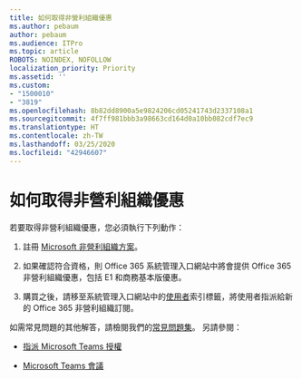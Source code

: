 ```yaml
---
title: 如何取得非營利組織優惠
ms.author: pebaum
author: pebaum
ms.audience: ITPro
ms.topic: article
ROBOTS: NOINDEX, NOFOLLOW
localization_priority: Priority
ms.assetid: ''
ms.custom:
- "1500010"
- "3819"
ms.openlocfilehash: 8b82dd8900a5e9824206cd05241743d2337108a1
ms.sourcegitcommit: 4f7ff981bbb3a98663cd164d0a10bb082cdf7ec9
ms.translationtype: HT
ms.contentlocale: zh-TW
ms.lasthandoff: 03/25/2020
ms.locfileid: "42946607"
---
```

# <a name="how-to-get-nonprofit-offers"></a>如何取得非營利組織優惠

若要取得非營利組織優惠，您必須執行下列動作：

1. 註冊 [Microsoft 非營利組織方案](https://go.microsoft.com/fwlink/p/?linkid=2008962)。

2. 如果確認符合資格，則 Office 365 系統管理入口網站中將會提供 Office 365 非營利組織優惠，包括 E1 和商務基本版優惠。

3. 購買之後，請移至系統管理入口網站中的[使用者](https://admin.microsoft.com/Adminportal/Home#/users)索引標籤，將使用者指派給新的 Office 365 非營利組織訂閱。

如需常見問題的其他解答，請檢閱我們的[常見問題集](https://www.microsoft.com/microsoft-365/nonprofit/office-365-nonprofit#coreui-heading-67lnrlz)。 另請參閱：

- [指派 Microsoft Teams 授權](https://docs.microsoft.com/MicrosoftTeams/assign-teams-licenses)

- [Microsoft Teams 會議](https://docs.microsoft.com/MicrosoftTeams/tutorial-meetings-in-teams)